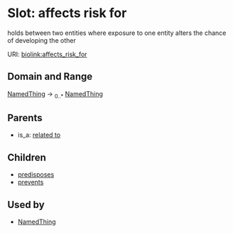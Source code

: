 # Slot: affects risk for


holds between two entities where exposure to one entity alters the chance of developing the other

URI: [biolink:affects_risk_for](https://w3id.org/biolink/vocab/affects_risk_for)
## Domain and Range

[NamedThing](NamedThing.md) ->  <sub>0..*</sub> [NamedThing](NamedThing.md)
## Parents

 *  is_a: [related to](related_to.md)
## Children

 *  [predisposes](predisposes.md)
 *  [prevents](prevents.md)
## Used by

 * [NamedThing](NamedThing.md)

